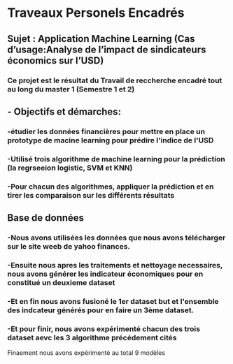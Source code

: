 # Traveaux Personels Encadrés
## Sujet : Application Machine Learning (Cas d’usage:Analyse de l’impact de sindicateurs économics sur l’USD)
### Ce projet est le résultat du Travail de reccherche encadré tout au long du master 1 (Semestre 1 et 2)

## - Objectifs et démarches: 
### -étudier les données financières pour mettre en place un prototype de macine learning pour prédire l'indice de l'USD
### -Utilisé trois algorithme de machine learning pour la prédiction (la regrseeion logistic, SVM et KNN)
### -Pour chacun des algorithmes, appliquer la prédiction et en tirer les comparaison sur les différents résultats

## Base de données
### -Nous avons utilisées les données que nous avons télécharger sur le site weeb de yahoo finances. 
### -Ensuite nous apres les traitements et nettoyage necessaires, nous avons générer les indicateur économiques pour en constitué un deuxieme dataset
### -Et en fin nous avons fusioné le 1er dataset but et l'ensemble des indcateur générés pour en faire un 3ème dataset.
### -Et pour finir, nous avons expérimenté chacun des trois dataset aevc les 3 algorithme précédement cités
Finaement nous avons expérimenté au total 9 modèles 
